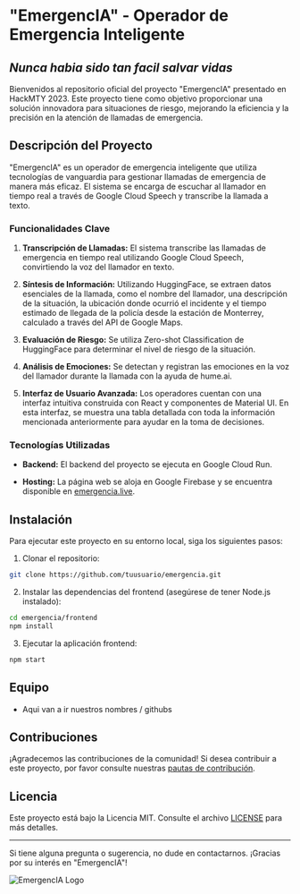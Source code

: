 # "EmergencIA" - Operador de Emergencia Inteligente

## ***Nunca habia sido tan facil salvar vidas***
Bienvenidos al repositorio oficial del proyecto "EmergencIA" presentado en HackMTY 2023. Este proyecto tiene como objetivo proporcionar una solución innovadora para situaciones de riesgo, mejorando la eficiencia y la precisión en la atención de llamadas de emergencia. 

## Descripción del Proyecto

"EmergencIA" es un operador de emergencia inteligente que utiliza tecnologías de vanguardia para gestionar llamadas de emergencia de manera más eficaz. El sistema se encarga de escuchar al llamador en tiempo real a través de Google Cloud Speech y transcribe la llamada a texto.

### Funcionalidades Clave

1. **Transcripción de Llamadas:** El sistema transcribe las llamadas de emergencia en tiempo real utilizando Google Cloud Speech, convirtiendo la voz del llamador en texto.

2. **Síntesis de Información:** Utilizando HuggingFace, se extraen datos esenciales de la llamada, como el nombre del llamador, una descripción de la situación, la ubicación donde ocurrió el incidente y el tiempo estimado de llegada de la policía desde la estación de Monterrey, calculado a través del API de Google Maps.

3. **Evaluación de Riesgo:** Se utiliza Zero-shot Classification de HuggingFace para determinar el nivel de riesgo de la situación.

4. **Análisis de Emociones:** Se detectan y registran las emociones en la voz del llamador durante la llamada con la ayuda de hume.ai.

5. **Interfaz de Usuario Avanzada:** Los operadores cuentan con una interfaz intuitiva construida con React y componentes de Material UI. En esta interfaz, se muestra una tabla detallada con toda la información mencionada anteriormente para ayudar en la toma de decisiones.

### Tecnologías Utilizadas

- **Backend:** El backend del proyecto se ejecuta en Google Cloud Run.

- **Hosting:** La página web se aloja en Google Firebase y se encuentra disponible en [emergencia.live](https://emergencia.live).

## Instalación

Para ejecutar este proyecto en su entorno local, siga los siguientes pasos:

1. Clonar el repositorio:

```bash
git clone https://github.com/tuusuario/emergencia.git
```

2. Instalar las dependencias del frontend (asegúrese de tener Node.js instalado):

```bash
cd emergencia/frontend
npm install
```

3. Ejecutar la aplicación frontend:

```bash
npm start
```

## Equipo

- Aqui van a ir nuestros nombres / githubs

## Contribuciones

¡Agradecemos las contribuciones de la comunidad! Si desea contribuir a este proyecto, por favor consulte nuestras [pautas de contribución](CONTRIBUTING.md).

## Licencia

Este proyecto está bajo la Licencia MIT. Consulte el archivo [LICENSE](LICENSE) para más detalles.

---

Si tiene alguna pregunta o sugerencia, no dude en contactarnos. ¡Gracias por su interés en "EmergencIA"!

![EmergencIA Logo](logo.png)
